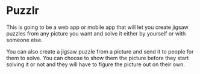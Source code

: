 # Puzzlr

This is going to be a web app or mobile app that will let you create jigsaw puzzles from any picture you want and solve it either by yourself or with someone else.

You can also create a jigsaw puzzle from a picture and send it to people for them to solve. You can choose to show them the picture before they start solving it or not and they will have to figure the picture out on their own.